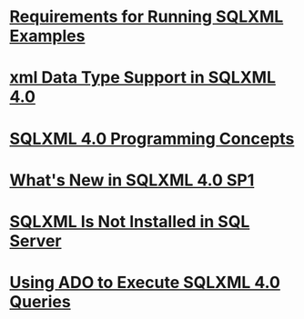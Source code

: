 # [Requirements for Running SQLXML Examples](requirements-for-running-sqlxml-examples.md)
# [xml Data Type Support in SQLXML 4.0](xml-data-type-support-in-sqlxml-4.0.md)
# [SQLXML 4.0 Programming Concepts](sqlxml-4.0-programming-concepts.md)
# [What's New in SQLXML 4.0 SP1](what-s-new-in-sqlxml-4.0-sp1.md)
# [SQLXML Is Not Installed in SQL Server](sqlxml-is-not-installed-in-sql-server.md)
# [Using ADO to Execute SQLXML 4.0 Queries](using-ado-to-execute-sqlxml-4.0-queries.md)
